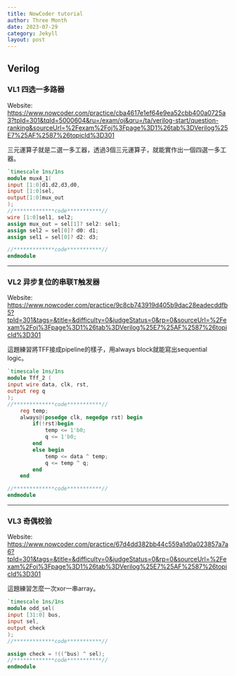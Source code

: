 ```yaml
---
title: NowCoder tutorial
author: Three Month
date: 2023-07-29
category: Jekyll
layout: post
---
```


## Verilog
### VL1 四选一多路器
Website: <a href="https://www.nowcoder.com/practice/cba4617e1ef64e9ea52cbb400a0725a3?tpId=301&tqId=5000604&ru=/exam/oj&qru=/ta/verilog-start/question-ranking&sourceUrl=%2Fexam%2Foj%3Fpage%3D1%26tab%3DVerilog%25E7%25AF%2587%26topicId%3D301" target="_blank">https://www.nowcoder.com/practice/cba4617e1ef64e9ea52cbb400a0725a3?tpId=301&tqId=5000604&ru=/exam/oj&qru=/ta/verilog-start/question-ranking&sourceUrl=%2Fexam%2Foj%3Fpage%3D1%26tab%3DVerilog%25E7%25AF%2587%26topicId%3D301</a>

三元運算子就是二選一多工器，透過3個三元運算子，就能實作出一個四選一多工器。
```verilog
`timescale 1ns/1ns
module mux4_1(
input [1:0]d1,d2,d3,d0,
input [1:0]sel,
output[1:0]mux_out
);
//*************code***********//
wire [1:0]sel1, sel2;
assign mux_out = sel[1]? sel2: sel1;
assign sel2 = sel[0]? d0: d1;
assign sel1 = sel[0]? d2: d3;

//*************code***********//
endmodule
```
---
### VL2 异步复位的串联T触发器
Website: <a href="https://www.nowcoder.com/practice/9c8cb743919d405b9dac28eadecddfb5?tpId=301&tags=&title=&difficulty=0&judgeStatus=0&rp=0&sourceUrl=%2Fexam%2Foj%3Fpage%3D1%26tab%3DVerilog%25E7%25AF%2587%26topicId%3D301" target="_blank">https://www.nowcoder.com/practice/9c8cb743919d405b9dac28eadecddfb5?tpId=301&tags=&title=&difficulty=0&judgeStatus=0&rp=0&sourceUrl=%2Fexam%2Foj%3Fpage%3D1%26tab%3DVerilog%25E7%25AF%2587%26topicId%3D301</a>

這題練習將TFF接成pipeline的樣子，用always block就能寫出sequential logic。
```verilog
`timescale 1ns/1ns
module Tff_2 (
input wire data, clk, rst,
output reg q  
);
//*************code***********//
    reg temp;
    always@(posedge clk, negedge rst) begin
        if(!rst)begin
            temp <= 1'b0;
            q <= 1'b0;
        end
        else begin
            temp <= data ^ temp;
            q <= temp ^ q;
        end
    end

//*************code***********//
endmodule
```
---
### VL3 奇偶校验
Website: <a href="https://www.nowcoder.com/practice/67d4dd382bb44c559a1d0a023857a7a6?tpId=301&tags=&title=&difficulty=0&judgeStatus=0&rp=0&sourceUrl=%2Fexam%2Foj%3Fpage%3D1%26tab%3DVerilog%25E7%25AF%2587%26topicId%3D301" target="_blank">https://www.nowcoder.com/practice/67d4dd382bb44c559a1d0a023857a7a6?tpId=301&tags=&title=&difficulty=0&judgeStatus=0&rp=0&sourceUrl=%2Fexam%2Foj%3Fpage%3D1%26tab%3DVerilog%25E7%25AF%2587%26topicId%3D301</a>

這題練習怎麼一次xor一串array。
```verilog
`timescale 1ns/1ns
module odd_sel(
input [31:0] bus,
input sel,
output check
);
//*************code***********//

assign check = !((^bus) ^ sel);
//*************code***********//
endmodule
```